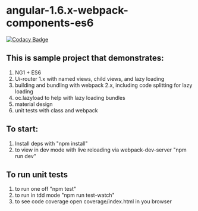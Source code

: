 # angular-1.6.x-webpack-components-es6
[![Codacy Badge](https://api.codacy.com/project/badge/Grade/e522f15d02844555beb380ef1531c39b)](https://www.codacy.com/app/leeblazek/angular-1.6.x-webpack-components-material-es6?utm_source=github.com&amp;utm_medium=referral&amp;utm_content=berzerk-interactive/angular-1.6.x-webpack-components-material-es6&amp;utm_campaign=Badge_Grade)
## This is sample project that demonstrates:
1. NG1 + ES6
2. Ui-router 1.x with named views, child views, and lazy loading
3. building and bundling with webpack 2.x, including code splitting for lazy loading
4. oc.lazyload to help with lazy loading bundles
4. material design
5. unit tests with class and webpack

## To start:

1. Install deps with "npm install"
2. to view in dev mode with live reloading via webpack-dev-server "npm run dev"

## To run unit tests
1. to run one off "npm test"
2. to run in tdd mode "npm run test-watch"
3. to see code coverage open coverage/index.html in you browser
